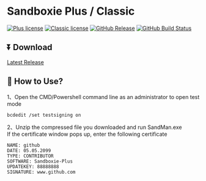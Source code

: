 # Sandboxie Plus / Classic

[![Plus license](https://img.shields.io/badge/Plus%20license-Custom%20-blue.svg)](./LICENSE.Plus) [![Classic license](https://img.shields.io/github/license/Sandboxie-Plus/Sandboxie?label=Classic%20license&color=blue)](./LICENSE.Classic) [![GitHub Release](https://img.shields.io/github/release/sandboxie-plus/Sandboxie.svg)](https://github.com/ericzha13/Sandboxie-Remove-verification/releases/latest) [![GitHub Build Status](https://github.com/sandboxie-plus/Sandboxie/actions/workflows/main.yml/badge.svg)](https://github.com/sandboxie-plus/Sandboxie/actions) 


## ⏬ Download

[Latest Release](https://github.com/ericzha13/Sandboxie-Remove-verification/releases/latest)

## 🚀 How to Use?
1、Open the CMD/Powershell command line as an administrator to open test mode
```shell
bcdedit /set testsigning on
```

2、Unzip the compressed file you downloaded and run SandMan.exe  
If the certificate window pops up, enter the following certificate

```
NAME: github
DATE: 05.05.2099
TYPE: CONTRIBUTOR
SOFTWARE: Sandboxie-Plus
UPDATEKEY: 88888888
SIGNATURE: www.github.com
```

